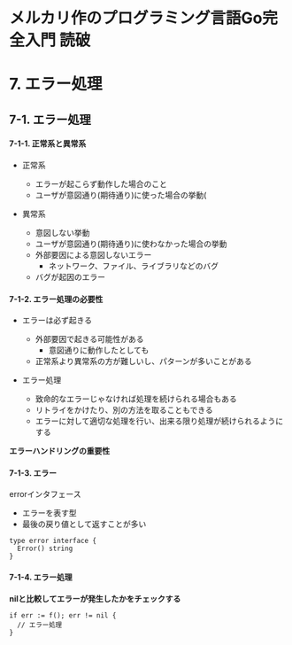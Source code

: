 # メルカリ作のプログラミング言語Go完全入門 読破
# 7. エラー処理
## 7-1. エラー処理
#### 7-1-1. 正常系と異常系
- 正常系
  - エラーが起こらず動作した場合のこと
  - ユーザが意図通り(期待通り)に使った場合の挙動(

- 異常系
  - 意図しない挙動
  - ユーザが意図通り(期待通り)に使わなかった場合の挙動
  - 外部要因による意図しないエラー
    - ネットワーク、ファイル、ライブラリなどのバグ
  - バグが起因のエラー

#### 7-1-2. エラー処理の必要性
- エラーは必ず起きる
  - 外部要因で起きる可能性がある
    - 意図通りに動作したとしても
  - 正常系より異常系の方が難しいし、パターンが多いことがある

- エラー処理
  - 致命的なエラーじゃなければ処理を続けられる場合もある
  - リトライをかけたり、別の方法を取ることもできる
  - エラーに対して適切な処理を行い、出来る限り処理が続けられるようにする

**エラーハンドリングの重要性**

#### 7-1-3. エラー
errorインタフェース
- エラーを表す型
- 最後の戻り値として返すことが多い
```go:
type error interface {
  Error() string
}
```

#### 7-1-4. エラー処理
**nilと比較してエラーが発生したかをチェックする**
```go:
if err := f(); err != nil {
  // エラー処理
}
```

